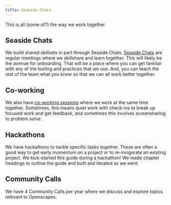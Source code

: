 ```yaml
---
title: Seaside Chats
---
```


This is all (some of?) the way we work together

## Seaside Chats

We build shared skillsets in part through Seaside Chats. [Seaside Chats](https://www.openscapes.org/blog/2019/03/10/seaside-chats/) are regular meetings where we skillshare and learn together. This will likely be the avenue for onboarding. That will be a place where you can get familiar with any of the tooling and practices that we use. And, you can teach the rest of the team what you know so that we can all work better together.

## Co-working

We also have [co-working sessions](https://www.cscce.org/2020/02/04/online-co-working-partnerships-are-community-of-practice-in-action/) where we work at the same time together. Sometimes, this means quiet work with check-ins to break up focused work and get feedback, and sometimes this involves screensharing to problem solve. 

## Hackathons

We have hackathons to tackle specific tasks together. These are often a good way to get early momentum on a project or to re-invigorate an existing project. We kick-started this guide during a hackathon! We made chapter headings to outline the guide and built and iterated as we went.

## Community Calls

We have 4 Community Calls per year where we discuss and explore topics relevant to Openscapes. 
